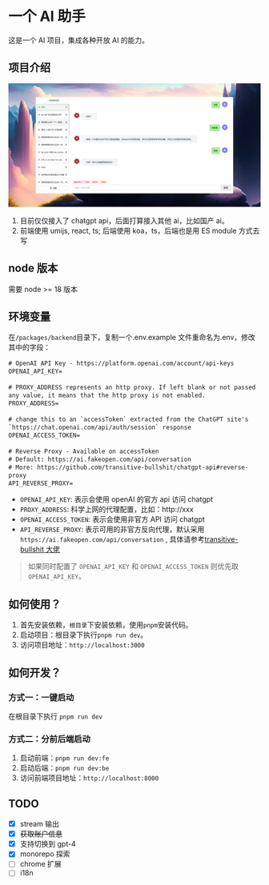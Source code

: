 # 一个 AI 助手

这是一个 AI 项目，集成各种开放 AI 的能力。

## 项目介绍

![截图](Screenshots/jietu2.png)

1. 目前仅仅接入了 chatgpt api，后面打算接入其他 ai，比如国产 ai。
2. 前端使用 umijs, react, ts; 后端使用 koa，ts，后端也是用 ES module 方式去写

## node 版本

需要 node >= 18 版本

## 环境变量

在`/packages/backend`目录下，复制一个.env.example 文件重命名为.env，修改其中的字段：

```
# OpenAI API Key - https://platform.openai.com/account/api-keys
OPENAI_API_KEY=

# PROXY_ADDRESS represents an http proxy. If left blank or not passed any value, it means that the http proxy is not enabled.
PROXY_ADDRESS=

# change this to an `accessToken` extracted from the ChatGPT site's `https://chat.openai.com/api/auth/session` response
OPENAI_ACCESS_TOKEN=

# Reverse Proxy - Available on accessToken
# Default: https://ai.fakeopen.com/api/conversation
# More: https://github.com/transitive-bullshit/chatgpt-api#reverse-proxy
API_REVERSE_PROXY=

```

- `OPENAI_API_KEY`: 表示会使用 openAI 的官方 api 访问 chatgpt
- `PROXY_ADDRESS`: 科学上网的代理配置，比如：http://xxx
- `OPENAI_ACCESS_TOKEN`: 表示会使用非官方 API 访问 chatgpt
- `API_REVERSE_PROXY`: 表示可用的非官方反向代理，默认采用 `https://ai.fakeopen.com/api/conversation` , 具体请参考[transitive-bullshit 大佬](https://github.com/transitive-bullshit/chatgpt-api/tree/main#reverse-proxy)

> 如果同时配置了 `OPENAI_API_KEY` 和 `OPENAI_ACCESS_TOKEN` 则优先取 `OPENAI_API_KEY`。

## 如何使用？

1. 首先安装依赖，`根目录`下安装依赖，使用`pnpm`安装代码。
2. 启动项目：根目录下执行`pnpm run dev`。
3. 访问项目地址：`http://localhost:3000`

## 如何开发？

### 方式一：一键启动

在根目录下执行 `pnpm run dev`

### 方式二：分前后端启动

1. 启动前端：`pnpm run dev:fe`
2. 启动后端：`pnpm run dev:be`
3. 访问前端项目地址：`http://localhost:8000`

## TODO

- [x] stream 输出
- [x] ~~获取账户信息~~
- [x] 支持切换到 gpt-4
- [x] monorepo 探索
- [ ] chrome 扩展
- [ ] i18n
